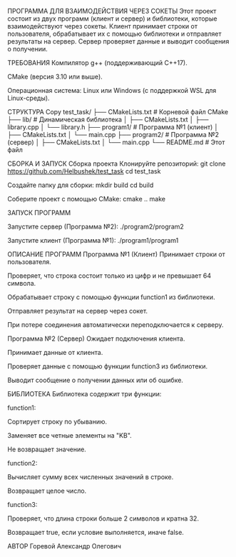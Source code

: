 ПРОГРАММА ДЛЯ ВЗАИМОДЕЙСТВИЯ ЧЕРЕЗ СОКЕТЫ
Этот проект состоит из двух программ (клиент и сервер) и библиотеки, которые взаимодействуют через сокеты. Клиент принимает строки от пользователя, обрабатывает их с помощью библиотеки и отправляет результаты на сервер. Сервер проверяет данные и выводит сообщения о получении.

ТРЕБОВАНИЯ
Компилятор g++ (поддерживающий C++17).

CMake (версия 3.10 или выше).

Операционная система: Linux или Windows (с поддержкой WSL для Linux-среды).

СТРУКТУРА
Copy
test_task/
├── CMakeLists.txt          # Корневой файл CMake
├── lib/                    # Динамическая библиотека
│   ├── CMakeLists.txt
│   ├── library.cpp
│   └── library.h
├── program1/               # Программа №1 (клиент)
│   ├── CMakeLists.txt
│   └── main.cpp
├── program2/               # Программа №2 (сервер)
│   ├── CMakeLists.txt
│   └── main.cpp
└── README.md               # Этот файл

СБОРКА И ЗАПУСК
Сборка проекта
Клонируйте репозиторий:
git clone https://github.com/Helbushek/test_task
cd test_task

Создайте папку для сборки:
mkdir build
cd build

Соберите проект с помощью CMake:
cmake ..
make

ЗАПУСК ПРОГРАММ

Запустите сервер (Программа №2):
./program2/program2

Запустите клиент (Программа №1):
./program1/program1

ОПИСАНИЕ ПРОГРАММ
Программа №1 (Клиент)
Принимает строки от пользователя.

Проверяет, что строка состоит только из цифр и не превышает 64 символа.

Обрабатывает строку с помощью функции function1 из библиотеки.

Отправляет результат на сервер через сокет.

При потере соединения автоматически переподключается к серверу.

Программа №2 (Сервер)
Ожидает подключения клиента.

Принимает данные от клиента.

Проверяет данные с помощью функции function3 из библиотеки.

Выводит сообщение о получении данных или об ошибке.

БИБЛИОТЕКА
Библиотека содержит три функции:

function1:

Сортирует строку по убыванию.

Заменяет все четные элементы на "KB".

Не возвращает значение.

function2:

Вычисляет сумму всех численных значений в строке.

Возвращает целое число.

function3:

Проверяет, что длина строки больше 2 символов и кратна 32.

Возвращает true, если условие выполняется, иначе false.

АВТОР
Горевой Александр Олегович
